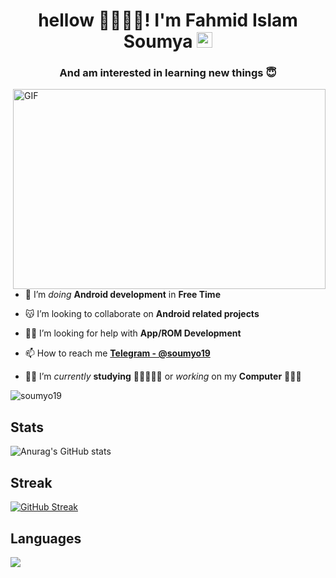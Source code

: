 <h1 align="center"> hellow 👋🏼👋🏼! I'm Fahmid Islam Soumya <img src="https://media.giphy.com/media/hvRJCLFzcasrR4ia7z/giphy.gif" width="25px"> </h1> 
<h3 align="center"> And am interested in learning new things 😇 </h3>

 <img align="right" alt="GIF" src="https://github.com/soumyo19/soumyo19/blob/main/code.gif?raw=true" width="500" height="320" />
 
- 🔭 I’m *doing* **Android development** in **Free Time**

- 😽 I’m looking to collaborate on **Android related projects**

- 🤝🏼 I’m looking for help with **App/ROM  Development**

- 📫 How to reach me **[Telegram - @soumyo19](https://t.me/soumyo19)**

- 👋🏼 I’m *currently* **studying** 🧑🏻‍🔬🙇🏻 or *working* on my **Computer** 🧑🏻‍💻


<p align="left"> <img src="https://komarev.com/ghpvc/?username=soumyo19&label=Profile%20views&color=0e75b6&style=flat" alt="soumyo19" /> </p>

## Stats
![Anurag's GitHub stats](https://github-readme-stats.vercel.app/api?username=soumyo19&show_icons=true&theme=dark)

## Streak
[![GitHub Streak](http://github-readme-streak-stats.herokuapp.com?user=soumyo19&theme=dark)](https://git.io/streak-stats)

## Languages
<a href="#" onclick="return false;">
  <img align="center" src="https://github-readme-stats.vercel.app/api/top-langs/?username=soumyo19&theme=dark&count_private=true&hide=jupyter%20notebook,asp,css&langs_count=5" />
</a>
<a href="#" onclick="return false;">
  <img align="center" src="https://github-readme-stats.vercel.app/api?
                           
                           
